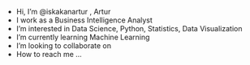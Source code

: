 - Hi, I’m @iskakanartur , Artur
- I work as a Business Intelligence Analyst 
- I’m interested in Data Science, Python, Statistics, Data Visualization 
- I’m currently learning Machine Learning 
- I’m looking to collaborate on 
- How to reach me ...

<!---
iskakanartur/iskakanartur is a ✨ special ✨ repository because its `README.md` (this file) appears on your GitHub profile.
You can click the Preview link to take a look at your changes.
--->

